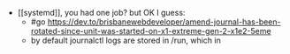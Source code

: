 - [[systemd]], you had one job? but OK I guess:
	- #go https://dev.to/brisbanewebdeveloper/amend-journal-has-been-rotated-since-unit-was-started-on-x1-extreme-gen-2-x1e2-5eme
	- by default journalctl logs are stored in /run, which in